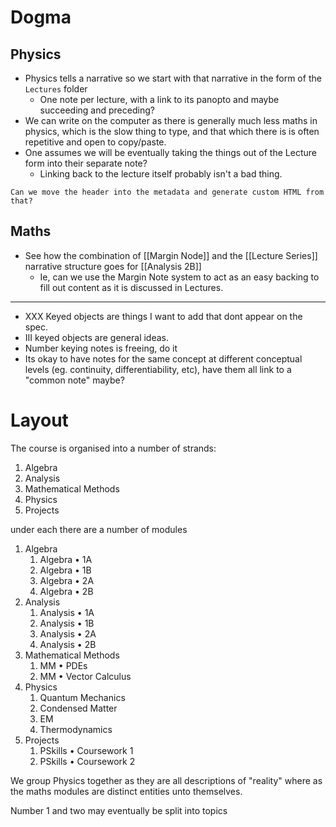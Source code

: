  # Dogma

## Physics
- Physics tells a narrative so we start with that narrative in the form of the `Lectures` folder
	- One note per lecture, with a link to its panopto and maybe succeeding and preceding?
- We can write on the computer as there is generally much less maths in physics, which is the slow thing to type, and that which there is is often repetitive and open to copy/paste.
- One assumes we will be eventually taking the things out of the Lecture form into their separate note?
	- Linking back to the lecture itself probably isn't a bad thing.

```ad-question
Can we move the header into the metadata and generate custom HTML from that?
```

## Maths

- See how the combination of [[Margin Node]] and the [[Lecture Series]] narrative structure goes for [[Analysis 2B]]
  - Ie, can we use the Margin Note system to act as an easy backing to fill out content as it is discussed in Lectures.

---
- XXX Keyed objects are things I want to add that dont appear on the spec.
- III keyed objects are general ideas.
- Number keying notes is freeing, do it
- Its okay to have notes for the same concept at different conceptual levels (eg. continuity, differentiability, etc), have them all link to a "common note" maybe?

# Layout

The course is organised into a number of strands:

1. Algebra
2. Analysis
3. Mathematical Methods
4. Physics
5. Projects

under each there are a number of modules

1. Algebra
	1. Algebra • 1A
	2. Algebra • 1B
	3. Algebra • 2A
	4. Algebra • 2B
2. Analysis
	1. Analysis • 1A
	2. Analysis • 1B
	3. Analysis • 2A
	4. Analysis • 2B
3. Mathematical Methods
	1. MM • PDEs
	2. MM • Vector Calculus
4. Physics
	1. Quantum Mechanics
	2. Condensed Matter
	3. EM
	4. Thermodynamics
5. Projects
	1. PSkills • Coursework 1
	2. PSkills • Coursework 2

We group Physics together as they are all descriptions of "reality" where as the maths modules are distinct entities unto themselves.

Number 1 and two may eventually be split into topics